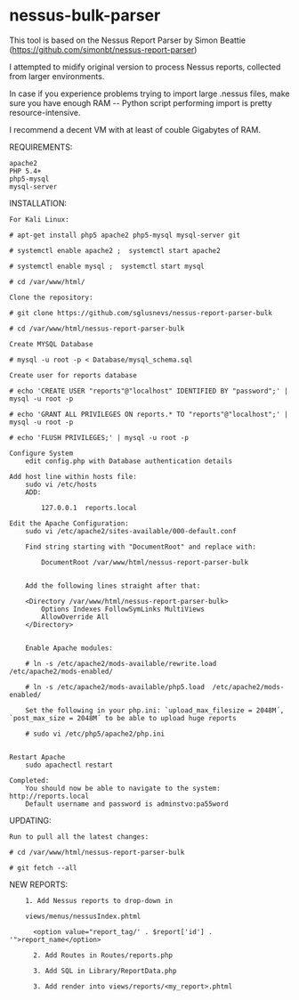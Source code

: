 nessus-bulk-parser
====================

This tool is based on the Nessus Report Parser by Simon Beattie (https://github.com/simonbt/nessus-report-parser)

I attempted to midify original version to process Nessus reports, collected from larger environments.

In case if you experience problems trying to import large .nessus files, make sure you have enough RAM -- Python script performing import is pretty resource-intensive.

I recommend a decent VM with at least of couble Gigabytes of RAM.

REQUIREMENTS:

    apache2
    PHP 5.4+
    php5-mysql
    mysql-server

INSTALLATION:

    For Kali Linux:

    # apt-get install php5 apache2 php5-mysql mysql-server git

    # systemctl enable apache2 ;  systemctl start apache2

    # systemctl enable mysql ;  systemctl start mysql

    # cd /var/www/html/

    Clone the repository:

    # git clone https://github.com/sglusnevs/nessus-report-parser-bulk

    # cd /var/www/html/nessus-report-parser-bulk

    Create MYSQL Database

    # mysql -u root -p < Database/mysql_schema.sql

    Create user for reports database

    # echo 'CREATE USER "reports"@"localhost" IDENTIFIED BY "password";' | mysql -u root -p

    # echo 'GRANT ALL PRIVILEGES ON reports.* TO "reports"@"localhost";' | mysql -u root -p

    # echo 'FLUSH PRIVILEGES;' | mysql -u root -p

    Configure System
        edit config.php with Database authentication details

    Add host line within hosts file:
        sudo vi /etc/hosts
        ADD:

            127.0.0.1  reports.local

    Edit the Apache Configuration:
        sudo vi /etc/apache2/sites-available/000-default.conf

        Find string starting with "DocumentRoot" and replace with:

            DocumentRoot /var/www/html/nessus-report-parser-bulk


        Add the following lines straight after that:

        <Directory /var/www/html/nessus-report-parser-bulk>
            Options Indexes FollowSymLinks MultiViews
            AllowOverride All
        </Directory>


        Enable Apache modules:

        # ln -s /etc/apache2/mods-available/rewrite.load  /etc/apache2/mods-enabled/

        # ln -s /etc/apache2/mods-available/php5.load  /etc/apache2/mods-enabled/

        Set the following in your php.ini: `upload_max_filesize = 2048M´, `post_max_size = 2048M´ to be able to upload huge reports

        # sudo vi /etc/php5/apache2/php.ini


    Restart Apache
        sudo apachectl restart

    Completed:
        You should now be able to navigate to the system: http://reports.local
        Default username and password is adminstvo:pa55word

UPDATING:

    Run to pull all the latest changes:

    # cd /var/www/html/nessus-report-parser-bulk

    # git fetch --all



NEW REPORTS:

        1. Add Nessus reports to drop-down in

        views/menus/nessusIndex.phtml

          <option value="report_tag/' . $report['id'] . '">report_name</option>

          2. Add Routes in Routes/reports.php

          3. Add SQL in Library/ReportData.php

          3. Add render into views/reports/<my_report>.phtml

